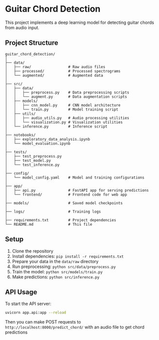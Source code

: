 
# Guitar Chord Detection

This project implements a deep learning model for detecting guitar chords from audio input.

## Project Structure

```
guitar_chord_detection/
│
├── data/
│   ├── raw/                 # Raw audio files
│   ├── processed/           # Processed spectrograms
│   └── augmented/           # Augmented data
│
├── src/
│   ├── data/
│   │   ├── preprocess.py    # Data preprocessing scripts
│   │   └── augment.py       # Data augmentation scripts
│   ├── models/
│   │   ├── cnn_model.py     # CNN model architecture
│   │   └── train.py         # Model training script
│   ├── utils/
│   │   ├── audio_utils.py   # Audio processing utilities
│   │   └── visualization.py # Visualization utilities
│   └── inference.py         # Inference script
│
├── notebooks/
│   ├── exploratory_data_analysis.ipynb
│   └── model_evaluation.ipynb
│
├── tests/
│   ├── test_preprocess.py
│   ├── test_model.py
│   └── test_inference.py
│
├── config/
│   └── model_config.yaml    # Model and training configurations
│
├── app/
│   ├── api.py               # FastAPI app for serving predictions
│   └── frontend/            # Frontend code for web app
│
├── models/                  # Saved model checkpoints
│
├── logs/                    # Training logs
│
├── requirements.txt         # Project dependencies
└── README.md                # This file
```

## Setup

1. Clone the repository
2. Install dependencies: `pip install -r requirements.txt`
3. Prepare your data in the `data/raw` directory
4. Run preprocessing: `python src/data/preprocess.py`
5. Train the model: `python src/models/train.py`
6. Make predictions: `python src/inference.py`

## API Usage

To start the API server:

```bash
uvicorn app.api:app --reload
```

Then you can make POST requests to `http://localhost:8000/predict_chord/` with an audio file to get chord predictions
